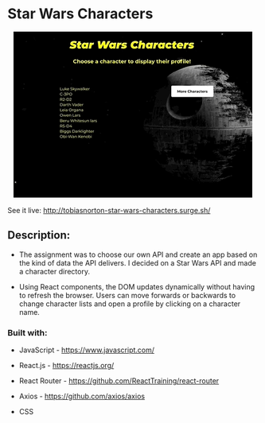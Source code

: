 # Star Wars Characters

<p align="center">
  <img src="https://github.com/TobiasNorton/star-wars-characters/blob/master/src/StarWars.gif?raw=true" alt="Star Wars character animation"/>
</p>

See it live: http://tobiasnorton-star-wars-characters.surge.sh/

## Description:

- The assignment was to choose our own API and create an app based on the kind of data the API delivers. I decided on a Star Wars API and made a character directory.

- Using React components, the DOM updates dynamically without having to refresh the browser. Users can move forwards or backwards to change character lists and open a profile by clicking on a character name.

### Built with:

- JavaScript - https://www.javascript.com/

- React.js - https://reactjs.org/

- React Router - https://github.com/ReactTraining/react-router

- Axios - https://github.com/axios/axios

- CSS
